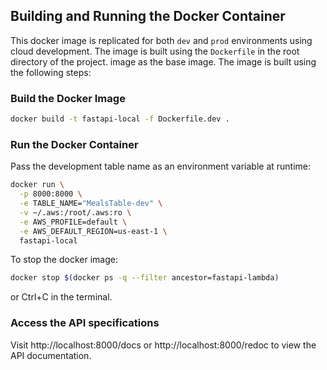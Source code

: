 ## Building and Running the Docker Container

This docker image is replicated for both ```dev``` and ```prod``` environments using cloud development. The image is built using the `Dockerfile` in the root directory of the project.  image as the base image. The image is built using the following steps:

### Build the Docker Image
```sh
docker build -t fastapi-local -f Dockerfile.dev .
```

### Run the Docker Container
Pass the development table name as an environment variable at runtime:
```sh
docker run \
  -p 8000:8000 \
  -e TABLE_NAME="MealsTable-dev" \
  -v ~/.aws:/root/.aws:ro \
  -e AWS_PROFILE=default \
  -e AWS_DEFAULT_REGION=us-east-1 \
  fastapi-local
```

To stop the docker image:
```sh
docker stop $(docker ps -q --filter ancestor=fastapi-lambda)
```

or Ctrl+C in the terminal.

### Access the API specifications

Visit http://localhost:8000/docs or http://localhost:8000/redoc to view the API documentation.

